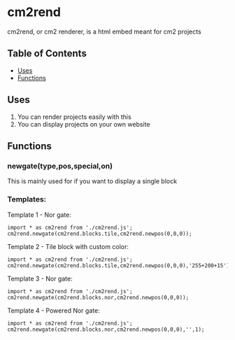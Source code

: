 # cm2rend

cm2rend, or cm2 renderer, is a html embed meant for cm2 projects

## Table of Contents

- [Uses](#uses)
- [Functions](#functions)

## Uses

1. You can render projects easily with this
2. You can display projects on your own website

## Functions

### newgate(type,pos,special,on)

This is mainly used for if you want to display a single block
### Templates:

Template 1 - Nor gate:
```
import * as cm2rend from './cm2rend.js';
cm2rend.newgate(cm2rend.blocks.tile,cm2rend.newpos(0,0,0));
```

Template 2 - Tile block with custom color:
```
import * as cm2rend from './cm2rend.js';
cm2rend.newgate(cm2rend.blocks.tile,cm2rend.newpos(0,0,0),'255+200+15');
```

Template 3 - Nor gate:
```
import * as cm2rend from './cm2rend.js';
cm2rend.newgate(cm2rend.blocks.nor,cm2rend.newpos(0,0,0));
```

Template 4 - Powered Nor gate:
```
import * as cm2rend from './cm2rend.js';
cm2rend.newgate(cm2rend.blocks.nor,cm2rend.newpos(0,0,0),'',1);
```
